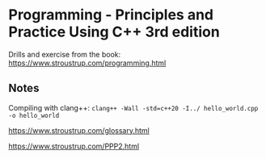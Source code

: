 # Programming - Principles and Practice Using C++ 3rd edition

Drills and exercise from the book: https://www.stroustrup.com/programming.html

## Notes

Compiling with clang++: `clang++ -Wall -std=c++20 -I../ hello_world.cpp -o hello_world`

https://www.stroustrup.com/glossary.html

https://www.stroustrup.com/PPP2.html
